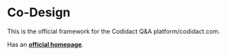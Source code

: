# Co-Design

This is the official framework for the Codidact Q&A platform/codidact.com.

Has an [**official homepage**](https://codidact.github.io/co-design).
